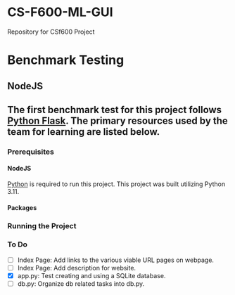 # CS-F600-ML-GUI
Repository for CSf600 Project 

# Benchmark Testing
## NodeJS
The first benchmark test for this project follows [Python Flask](https://flask.palletsprojects.com/en/2.3.x/). The primary resources used by the team for learning are listed below.
- 
  
### Prerequisites
#### NodeJS
[Python](https://www.python.org/downloads/) is required to run this project. This project was built utilizing Python 3.11.


#### Packages


### Running the Project
#### 




### To Do
- [ ] Index Page:   Add links to the various viable URL pages on webpage.
- [ ] Index Page:   Add description for website.
- [x] app.py:       Test creating and using a SQLite database.
- [ ] db.py:        Organize db related tasks into db.py.
